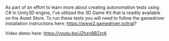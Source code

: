 As part of an effort to learn more about creating autonomation tests using C# in Unity3D engine, I've utilized the 3D Game Kit that is readily available on the Asset Store. 
To run these tests you will need to follow the gamedriver installation instructions here: https://www2.gamedriver.io/trial?

Video demo here: https://youtu.be/JZhzn8BZzrA
